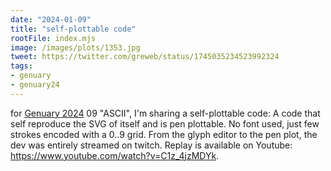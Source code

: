 ```yaml
---
date: "2024-01-09"
title: "self-plottable code"
rootFile: index.mjs
image: /images/plots/1353.jpg
tweet: https://twitter.com/greweb/status/1745035234523992324
tags:
- genuary
- genuary24
---
```


for [Genuary 2024](https://genuary.art) 09 "ASCII", I'm sharing a self-plottable code: A code that self reproduce the SVG of itself and is pen plottable. No font used, just few strokes encoded with a 0..9 grid. From the glyph editor to the pen plot, the dev was entirely streamed on twitch. Replay is available on Youtube: https://www.youtube.com/watch?v=C1z_4jzMDYk.